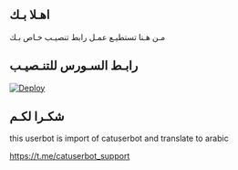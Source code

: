 ## اهـلا بـك
مـن هـنا تستطيـع عمـل رابط تنصيـب خـاص بـك

## رابـط السـورس للتنـصيـب

[![Deploy](https://www.herokucdn.com/deploy/button.svg)](https://heroku.com/deploy?template=https://github.com/Yasseryghh/jmthon)

## شكـرا لكـم 


this userbot is import of catuserbot and translate to arabic

https://t.me/catuserbot_support
